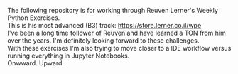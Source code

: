 The following repository is for working through Reuven Lerner's Weekly Python Exercises.<br>
This is his most advanced (B3) track: https://store.lerner.co.il/wpe <br>
I've been a long time follower of Reuven and have learned a TON from him over the years. I'm definitely looking forward to these challenges.<br>
With these exercises I'm also trying to move closer to a IDE workflow versus running everything in Jupyter Notebooks. <br>
Onwward. Upward. <br>